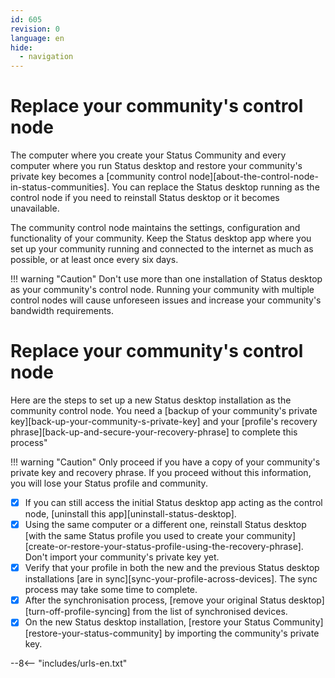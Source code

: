 ```yaml
---
id: 605
revision: 0
language: en
hide:
  - navigation
---
```


# Replace your community's control node

The computer where you create your Status Community and every computer where you run Status desktop and restore your community's private key becomes a [community control node][about-the-control-node-in-status-communities]. You can replace the Status desktop running as the control node if you need to reinstall Status desktop or it becomes unavailable.

The community control node maintains the settings, configuration and functionality of your community. Keep the Status desktop app where you set up your community running and connected to the internet as much as possible, or at least once every six days.

!!! warning "Caution"
    Don't use more than one installation of Status desktop as your community's control node. Running your community with multiple control nodes will cause unforeseen issues and increase your community's bandwidth requirements.

# Replace your community's control node

Here are the steps to set up a new Status desktop installation as the community control node. You need a [backup of your community's private key][back-up-your-community-s-private-key] and your [profile's recovery phrase][back-up-and-secure-your-recovery-phrase] to complete this process"

!!! warning "Caution"
    Only proceed if you have a copy of your community's private key and recovery phrase. If you proceed without this information, you will lose your Status profile and community.

- [x] If you can still access the initial Status desktop app acting as the control node, [uninstall this app][uninstall-status-desktop].
- [x] Using the same computer or a different one, reinstall Status desktop [with the same Status profile you used to create your community][create-or-restore-your-status-profile-using-the-recovery-phrase]. Don't import your community's private key yet.
- [x] Verify that your profile in both the new and the previous Status desktop installations [are in sync][sync-your-profile-across-devices]. The sync process may take some time to complete.
- [x] After the synchronisation process, [remove your original Status desktop][turn-off-profile-syncing] from the list of synchronised devices.
- [x] On the new Status desktop installation, [restore your Status Community][restore-your-status-community] by importing the community's private key.

--8<-- "includes/urls-en.txt"
